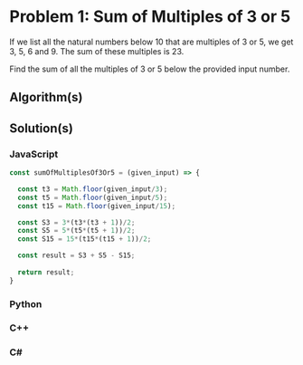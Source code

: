 # Problem 1: Sum of Multiples of 3 or 5

If we list all the natural numbers below 10 that are multiples of 3 or 5, we get 3, 5, 6 and 9. The sum of these multiples is 23.

Find the sum of all the multiples of 3 or 5 below the provided input number.

## Algorithm(s)

## Solution(s)

### JavaScript
```javascript
const sumOfMultiplesOf3Or5 = (given_input) => {

  const t3 = Math.floor(given_input/3);
  const t5 = Math.floor(given_input/5);
  const t15 = Math.floor(given_input/15);

  const S3 = 3*(t3*(t3 + 1))/2;
  const S5 = 5*(t5*(t5 + 1))/2;
  const S15 = 15*(t15*(t15 + 1))/2;

  const result = S3 + S5 - S15;
  
  return result;
}
```
### Python
### C++
### C#

